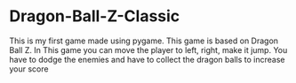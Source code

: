 # Dragon-Ball-Z-Classic
This is my first game made using pygame. This game is based on Dragon Ball Z. In This game you can move the player to left, right, make it jump. You have to dodge the enemies and have to collect the dragon balls to increase your score
